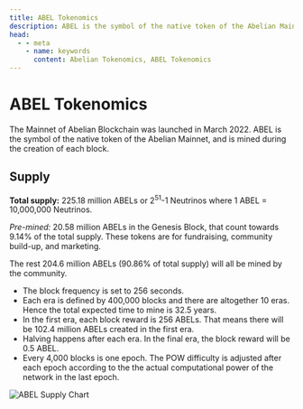 ```yaml
---
title: ABEL Tokenomics
description: ABEL is the symbol of the native token of the Abelian Mainnet, and is mined during the creation of each block.
head:
  - - meta
    - name: keywords
      content: Abelian Tokenomics, ABEL Tokenomics
---
```


# ABEL Tokenomics

The Mainnet of Abelian Blockchain was launched in March 2022. ABEL is the symbol of the native token of the Abelian Mainnet,
and is mined during the creation of each block.

## Supply

**Total supply:** 225.18 million ABELs or 2<sup>51</sup>-1 Neutrinos where 1 ABEL = 10,000,000 Neutrinos.

*Pre-mined:* 20.58 million ABELs in the Genesis Block, that count towards 9.14% of the total supply.
These tokens are for fundraising, community build-up, and marketing.

The rest 204.6 million ABELs (90.86% of total supply) will all be mined by the community.
- The block frequency is set to 256 seconds.
- Each era is defined by 400,000 blocks and there are altogether 10 eras. Hence the total expected time to mine is 32.5 years.
- In the first era, each block reward is 256 ABELs. That means there will be 102.4 million ABELs created in the first era.
- Halving happens after each era. In the final era, the block reward will be 0.5 ABEL.
- Every 4,000 blocks is one epoch. The POW difficulty is adjusted after each epoch according to the the actual computational power
  of the network in the last epoch.

![ABEL Supply Chart](/tokenomics/ABEL-Supply.png)